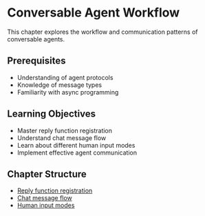 # Conversable Agent Workflow

This chapter explores the workflow and communication patterns of conversable agents.

## Prerequisites

- Understanding of agent protocols
- Knowledge of message types
- Familiarity with async programming

## Learning Objectives

- Master reply function registration
- Understand chat message flow
- Learn about different human input modes
- Implement effective agent communication

## Chapter Structure

* [Reply function registration](chapters/conversable-agent-workflow/reply-function-registration.html)
* [Chat message flow](chapters/conversable-agent-workflow/chat-message-flow.html)
* [Human input modes](chapters/conversable-agent-workflow/human-input-modes.html)
